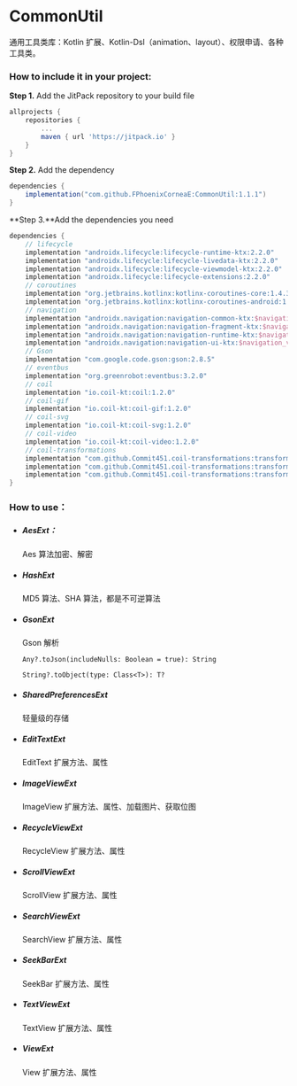 # CommonUtil
通用工具类库：Kotlin 扩展、Kotlin-Dsl（animation、layout）、权限申请、各种工具类。


### How to include it in your project:
**Step 1.** Add the JitPack repository to your build file

```groovy
allprojects {
	repositories {
		...
		maven { url 'https://jitpack.io' }
	}
}
```

**Step 2.** Add the dependency

```groovy
dependencies {
	implementation("com.github.FPhoenixCorneaE:CommonUtil:1.1.1")
}
```

**Step 3.**Add the dependencies you need

```groovy
dependencies {
    // lifecycle
    implementation "androidx.lifecycle:lifecycle-runtime-ktx:2.2.0"
    implementation "androidx.lifecycle:lifecycle-livedata-ktx:2.2.0"
    implementation "androidx.lifecycle:lifecycle-viewmodel-ktx:2.2.0"
    implementation "androidx.lifecycle:lifecycle-extensions:2.2.0"
    // coroutines
    implementation "org.jetbrains.kotlinx:kotlinx-coroutines-core:1.4.3"
    implementation "org.jetbrains.kotlinx:kotlinx-coroutines-android:1.4.3"
    // navigation
	implementation "androidx.navigation:navigation-common-ktx:$navigation_version"
    implementation "androidx.navigation:navigation-fragment-ktx:$navigation_version"
    implementation "androidx.navigation:navigation-runtime-ktx:$navigation_version"
    implementation "androidx.navigation:navigation-ui-ktx:$navigation_version"
    // Gson
    implementation "com.google.code.gson:gson:2.8.5"
    // eventbus
    implementation "org.greenrobot:eventbus:3.2.0"
    // coil
    implementation "io.coil-kt:coil:1.2.0"
    // coil-gif
    implementation "io.coil-kt:coil-gif:1.2.0"
    // coil-svg
    implementation "io.coil-kt:coil-svg:1.2.0"
    // coil-video
    implementation "io.coil-kt:coil-video:1.2.0"
    // coil-transformations
    implementation "com.github.Commit451.coil-transformations:transformations:1.0.0"
    implementation "com.github.Commit451.coil-transformations:transformations-gpu:1.0.0"
    implementation "com.github.Commit451.coil-transformations:transformations-face-detection:1.0.0"
}
```

### How to use：

- ##### AesExt：

  Aes 算法加密、解密

- ##### HashExt

  MD5 算法、SHA 算法，都是不可逆算法
  
- ##### GsonExt

  Gson 解析
  
  `Any?.toJson(includeNulls: Boolean = true): String`
  
  `String?.toObject(type: Class<T>): T?`
  
- ##### SharedPreferencesExt

  轻量级的存储

- ##### EditTextExt

  EditText 扩展方法、属性

- ##### ImageViewExt

  ImageView 扩展方法、属性、加载图片、获取位图

- ##### RecycleViewExt

  RecycleView 扩展方法、属性
  
- ##### ScrollViewExt

  ScrollView 扩展方法、属性
  
- ##### SearchViewExt

  SearchView 扩展方法、属性
  
- ##### SeekBarExt

  SeekBar 扩展方法、属性
  
- ##### TextViewExt

  TextView 扩展方法、属性
  
- ##### ViewExt

  View 扩展方法、属性
